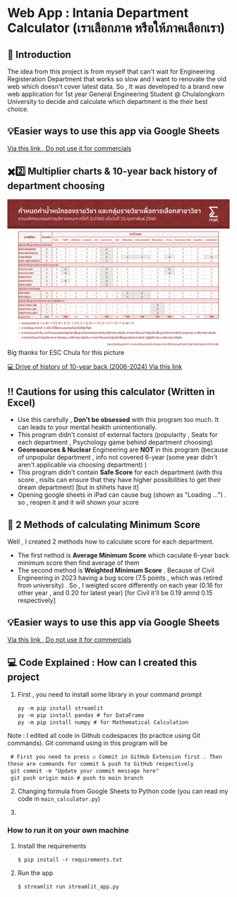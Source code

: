# Web App : Intania Department Calculator (เราเลือกภาค หรือให้ภาคเลือกเรา)

## 🧮 Introduction
The idea from this project is from myself that can't wait for Engineering Registeration Department that works so slow and I want to renovate the old web which doesn't cover latest data.
So , It was developed to a brand new web application for 1st year General Engineering Student @ Chulalongkorn University to decide and calculate which department is the their best choice.

## 💡Easier ways to use this app via Google Sheets
[Via this link , Do not use it for commercials](https://docs.google.com/spreadsheets/d/1vxl09wGhZNzD7PMFiAnqD_VPttb0QYFxf6-nfpaY2iY/edit?gid=922121716#gid=922121716)

## ✖️2️⃣ Multiplier charts & 10-year back history of department choosing
![Multiplier Chart](https://github.com/NuBFightForCP51Again/Intania_Department_Calculator/blob/main/Multiplier%20Intania%20Department.jpg) Big thanks for ESC Chula for this picture


[💻 Drive of history of 10-year back (2006-2024) Via this link](https://drive.google.com/drive/folders/1txEBUvLlHcWB706bdATHjrJsf_BAV-vm?usp=sharing)

## ‼️ Cautions for using this calculator (Written in Excel)
- Use this carefully , **Don't be obsessed** with this program too much. It can leads to your mental heakth unintentionally.
- This program didn't consist of external factors (popularity , Seats for each department , Psychology game behind department choosing)
- **Georesources & Nuclear** Engineering are **NOT** in this program (because of unpopular department , info not covered 6-year (some year didn't aren't applicable via choosing department) )
- This program didn't contain **Safe Score** for each department (with this score , nisits can ensure that they have higher possibilities to get their dream department) [but in shhets have it]
- Opening google sheets in iPad can cause bug (shown as "Loading ...") . so , reopen it and it will shown your score

## 🔎 2 Methods of calculating **Minimum Score**
Well , I created 2 methods how to calculate score for each department.
  - The first nethod is **Average Minimum Score** which caculate 6-year back minimum score then find average of them
  - The second method is **Weighted Minimum Score** . Because of Civil Engineering in 2023 having a bug score (7.5 points , which was retired from university) . So , I weigted score differently on each year (0.16 for other year , and 0.20 for latest year) [for Civil it'll be 0.19 amnd 0.15 respectively]

## 💡Easier ways to use this app via Google Sheets
[Via this link , Do not use it for commercials](https://docs.google.com/spreadsheets/d/1vxl09wGhZNzD7PMFiAnqD_VPttb0QYFxf6-nfpaY2iY/edit?gid=922121716#gid=922121716)

## 💻 Code Explained : How can I created this project
1. First , you need to install some library in your command prompt

   ```
   py -m pip install streamlit
   py -m pip install pandas # for DataFrame
   py -m pip install numpy # for Mathematical Calculation
   ```

Note : I edited all code in Github codespaces (to practice using Git commands). Git command using in this program will be
   ```
    # First you need to press ☑️ Commit in GitHub Extension first . Then these are commands for commit & push to GitHub respectively
    git commit -m "Update your commit message here"
    git push origin main # push to main branch
   ```
2. Changing formula from Google Sheets to Python code (you can read my code in `main_calculator.py`)
   
3. 
### How to run it on your own machine

1. Install the requirements

   ```
   $ pip install -r requirements.txt
   ```

2. Run the app

   ```
   $ streamlit run streamlit_app.py
   ```
